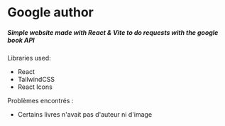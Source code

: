 # Google author

##### Simple website made with React &amp; Vite to do requests with the google book API

Libraries used:

- React
- TailwindCSS
- React Icons

Problèmes encontrés :

- Certains livres n'avait pas d'auteur ni d'image
